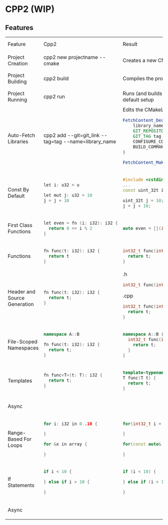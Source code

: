 # CPP2 (WIP)

## Features

<table>
<tr>
<td>Feature</td><td> Cpp2 </td> <td> Result </td> <td> Implementation Status </td>
</tr>
<tr>
<td> Project Creation </td>
<td>
cpp2 new projectname --cmake
</td>
<td>
Creates a new CMake project with a main.cpp
</td>
<td> 

- [ ] WIP

</td>  
</tr>
<tr>
<td> Project Building </td>
<td>
cpp2 build
</td>
<td>
Compiles the project into cpp files 
</td>
<td>
  
- [ ] WIP
</td>  
</tr>
<tr>
<td> Project Running </td>
<td>
cpp2 run
</td>
<td>
Runs (and builds if necessary) the project with the default setup 
</td>
<td>
  
- [ ] WIP
</td>  
</tr>
<tr>
<td> Auto-Fetch Libraries </td>
<td>
cpp2 add --git=git_link --tag=tag --name=library_name
</td>
<td>
Edits the CMakeLists with FetchContent
  
```cmake
FetchContent_Declare(
    library_name
    GIT_REPOSITORY git_link
    GIT_TAG tag
    CONFIGURE_COMMAND ""
    BUILD_COMMAND ""
)

FetchContent_MakeAvailable(library_name)
```

</td>
<td> 
  
- [ ] WIP
</td>  
</tr>
<tr>
<td> Const By Default </td>
<td> 

```cpp
let i: u32 = u
```

```cpp
let mut j: u32 = 10
j = j + 10
```


</td>
<td>
    
```cpp
#include <cstdint>
...
const uint_32t i = u;
```

```cpp
uint_32t j = 10;
j = j + 10;
```

</td>
<td> 
  
- [ ] WIP
</td>  
</tr>
<tr>
<td> First Class Functions </td>
<td>
  
```cpp
let even = fn (i: i32): i32 {
  return 0 == i % 2
}
```

</td>
<td>
    
```cpp
auto even = [](int32_t i) { return 0 == i % 2; };
```

</td>
<td>
  
- [ ] WIP
</td>  
</tr>
<tr>
<td> Functions </td>
<td>
  
```cpp
fn func(t: i32): i32 {
  return t
}
```

</td>
<td>
    
```cpp
int32_t func(int32_t t) {
  return t;
}
```

</td>
<td>

- [ ] WIP
</td>  
</tr>
<tr>
<td> Header and Source Generation </td>
<td>
  
```cpp
fn func(t: i32): i32 {
  return t;
}
```

</td>
<td>
.h
  
```cpp
int32_t func(int32_t t);
```
.cpp
  
```cpp
int32_t func(int32_t t) {
  return t;
}
```

</td>
<td>

- [ ] WIP
</td>  
</tr>
<tr>
<td> File-Scoped Namespaces </td>
<td>
  
```cpp
namespace A::B

fn func(t: i32): i32 {
  return t;
}
```

</td>
<td>
    
```cpp
namespace A::B {
  int32_t func(int32_t t) {
    return t;
  }
}
```

</td>
<td>

- [ ] WIP
</td>  
</tr>
<tr>
<td> Templates </td>
<td>
  
```cpp
fn func<T>(t: T): i32 {
  return t;
}

```

</td>
<td>
  
```cpp
template<typename T>
T func(T t) {
  return t;
}
```

</td>
<td>

- [ ] WIP
</td>  
</tr>
<tr>
<td> Async </td>
<td>

</td>
<td>

</td>
<td>

- [ ] WIP
</td>  
</tr>
<tr>
<td> Range-Based For Loops </td>
<td>
  
```cpp
for i: i32 in 0..10 {

}
```

```cpp
for &x in array {

}
```

</td>
<td>

```cpp
for(int32_t i = 0; i < 10; i++) {

}
```

```cpp
for(const auto& x : array) {

}
```

</td>
<td>

- [ ] WIP
</td>  
</tr>
<tr>
<td> If Statements </td>
<td>
  
```cpp
if i < 10 {

} else if i > 10 {

}
```

</td>
<td>

```cpp
if (i < 10) {

} else if (i > 10) {

}
```

</td>
<td>

- [ ] WIP
</td>  
</tr>
<tr>
<td> Async </td>
<td>

</td>
<td>

</td>
<td>

- [ ] WIP
</td>  
</tr>
</table>
